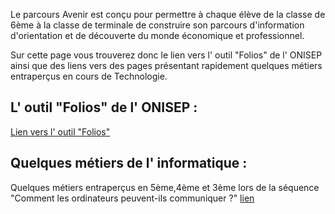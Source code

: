 Le parcours Avenir est conçu pour permettre à chaque élève de la classe de 6ème à la classe de terminale de construire son parcours d'information d'orientation et de découverte du monde économique et professionnel.

Sur cette page vous trouverez donc le lien vers l' outil "Folios" de l' ONISEP ainsi que des liens vers des pages présentant rapidement quelques métiers entraperçus en cours de Technologie.

## L' outil "Folios" de l' ONISEP :

[Lien vers l' outil "Folios"](https://folios.onisep.fr/servlet/com.jsbsoft.jtf.core.SG?PROC=IDENTIFICATION_FRONT&ACTION=CONNECTER&MODE=WEBCLASSEUR)

## Quelques métiers de l' informatique :

Quelques métiers entraperçus en 5ème,4ème et 3ème lors de la séquence "Comment les ordinateurs peuvent-ils communiquer ?" [lien](pages/pa/pa1.pdf)
